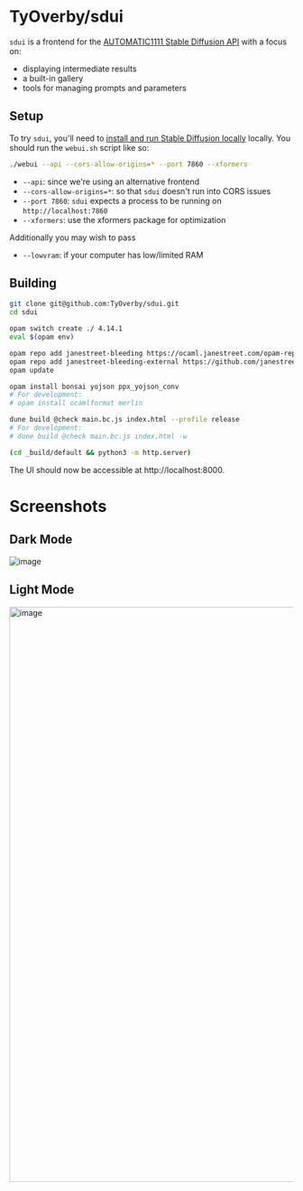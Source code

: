 # TyOverby/sdui

`sdui` is a frontend for the [AUTOMATIC1111 Stable Diffusion API](https://github.com/AUTOMATIC1111/stable-diffusion-webui) 
with a focus on:

- displaying intermediate results
- a built-in gallery 
- tools for managing prompts and parameters

## Setup

To try `sdui`, you'll need to [install and run Stable Diffusion locally](https://github.com/AUTOMATIC1111/stable-diffusion-webui#installation-and-running) locally.
You should run the `webui.sh` script like so:

```bash
./webui --api --cors-allow-origins=* --port 7860 --xformers
```

- `--api`: since we're using an alternative frontend
- `--cors-allow-origins=*`: so that `sdui` doesn't run into CORS issues
- `--port 7860`: `sdui` expects a process to be running on `http://localhost:7860`
- `--xformers`: use the xformers package for optimization

Additionally you may wish to pass
- `--lowvram`: if your computer has low/limited RAM

## Building

```bash
git clone git@github.com:TyOverby/sdui.git
cd sdui

opam switch create ./ 4.14.1
eval $(opam env)

opam repo add janestreet-bleeding https://ocaml.janestreet.com/opam-repository
opam repo add janestreet-bleeding-external https://github.com/janestreet/opam-repository.git#external-packages
opam update

opam install bonsai yojson ppx_yojson_conv
# For development:
# opam install ocamlformat merlin

dune build @check main.bc.js index.html --profile release
# For development: 
# dune build @check main.bc.js index.html -w

(cd _build/default && python3 -m http.server)
```

The UI should now be accessible at http://localhost:8000.

# Screenshots
## Dark Mode
![image](https://github.com/TyOverby/sdui/assets/573215/7da96654-a9fd-41a4-9bc3-1e9e7c560a28)

## Light Mode
<img width="1019" alt="image" src="https://github.com/TyOverby/sdui/assets/573215/b84dc7f0-00ed-4a5e-ac1e-6a757eda81d9">

